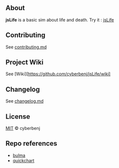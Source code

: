 ## About

**jsLife** is a basic sim about life and death.
Try it : [jsLife](https://cyberbenj.github.io/jsLife/)

## Contributing

See [contributing.md](contributing.md)

## Project Wiki

See [Wiki][https://github.com/cyberbenj/jsLife/wiki]

## Changelog

See [changelog.md](changelog.md)

## License

[MIT](LICENSE) © cyberbenj

## Repo references

* [bulma](https://github.com/jgthms/bulma)
* [quickchart](https://github.com/typpo/quickchart)
